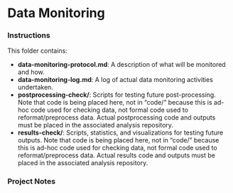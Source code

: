 # Data Monitoring

### Instructions
This folder contains:
* **data-monitoring-protocol.md**: A description of what will be monitored and how.
* **data-monitoring-log.md**: A log of actual data monitoring activities undertaken.
* **postprocessing-check/**: Scripts for testing future post-processing. Note that code is being placed here, not in “code/” because this is ad-hoc code used for checking data, not formal code used to reformat/preprocess data. Actual postprocessing code and outputs must be placed in the associated analysis repository.
* **results-check/**: Scripts, statistics, and visualizations for testing future outputs. Note that code is being placed here, not in “code/” because this is ad-hoc code used for checking data, not formal code used to reformat/preprocess data. Actual results code and outputs must be placed in the associated analysis repository.


### Project Notes
